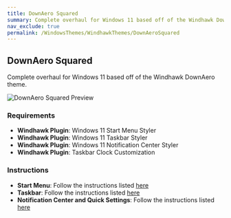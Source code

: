 ```yaml
---
title: DownAero Squared
summary: Complete overhaul for Windows 11 based off of the Windhawk DownAero theme
nav_exclude: true
permalink: /WindowsThemes/WindhawkThemes/DownAeroSquared
---
```


## DownAero Squared

Complete overhaul for Windows 11 based off of the Windhawk DownAero theme.

![DownAero Squared Preview](https://the-back-room.info/assets/images/previews/windhawk-themes/down-aero-squared/Preview.bmp?raw=True)  

### Requirements

- **Windhawk Plugin**: Windows 11 Start Menu Styler
- **Windhawk Plugin**: Windows 11 Taskbar Styler
- **Windhawk Plugin**: Windows 11 Notification Center Styler
- **Windhawk Plugin**: Taskbar Clock Customization

### Instructions

- **Start Menu**: Follow the instructions listed [here](https://the-back-room.info/Windhawk/StartMenuStyler/DownAeroSquared)
- **Taskbar**: Follow the instructions listed [here](https://the-back-room.info/Windhawk/TaskbarStyler/DownAeroSquared)
- **Notification Center and Quick Settings**: Follow the instructions listed [here](https://the-back-room.info/Windhawk/NotificationCenterStyler/DownAeroSquared)
